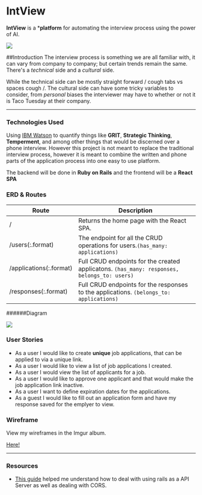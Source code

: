 # IntView
**IntView** is a ***platform** for automating the interview process using the power of AI.

![](https://media.giphy.com/media/Ytc8QLBqbkBoc/giphy.gif)

##Introduction 
The interview process is something we are all familiar with, it can vary from company to company; but certain trends remain the same. There's a *technical* side and a *cultural* side.

While the technical side can be mostly straight forward / cough tabs vs spaces cough /. The cultural side can have some tricky variables to consider, from *personal* biases the interviewer may have to whether or not it is Taco Tuesday at their company. 

-----

### Technologies Used 
Using [IBM Watson](http://www.ibm.com/watson/) to quantify things like **GRIT**, **Strategic Thinking**, **Temperment**, and among other things that would be discerned over a phone interview. However this project is not meant to replace the traditional interview process, however it is meant to combine the written and phone parts of the application process into one easy to use platform. 

The backend will be done in **Ruby on Rails** and the frontend will be a **React SPA** 

### ERD & Routes


| Route | Description |
|------|--------------|
| /    | Returns the home page with the React SPA. |
| /users(:.format) | The endpoint for all the CRUD operations for users.`(has_many: applications)` |
| /applications(:.format) | Full CRUD endpoints for the created applicatons. ` (has_many: responses, belongs_to: users) ` |
| /responses(:.format) | Full CRUD endpoints for the responses to the applications. ` (belongs_to: applications) ` |

######Diagram 

![](http://i.imgur.com/fQOmyP7.png)

### User Stories

* As a user I would like to create **unique** job applications, that can be applied to via a unique link. 
* As a user I would like to view a list of job applications I created.
* As a user I would view the list of applicants for a job.
* As a user I would like to approve one applicant and that would make the job application link inactive. 
* As a user I want to define expiration dates for the applications.
* As a guest I would like to fill out an application form and have my response saved for the emplyer to view.  



### Wireframe

View my wireframes in the Imgur album. 

[Here!](http://imgur.com/a/WmFYl)


---

### Resources

* [This guide](http://fancypixel.github.io/blog/2015/01/28/react-plus-flux-backed-by-rails-api/) helped me understand how to deal with using rails as a API Server as well as dealing with CORS.


